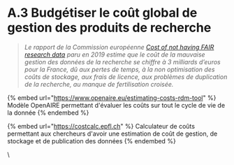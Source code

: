 # A.3 Budgétiser le coût global de gestion des produits de recherche



> _Le rapport de la Commission européenne_ [_Cost of not having FAIR research data_](https://op.europa.eu/en/publication-detail/-/publication/d375368c-1a0a-11e9-8d04-01aa75ed71a1) _paru en 2019 estime que le coût de la mauvaise gestion des données de la recherche se chiffre à 3 milliards d’euros pour la France, dû aux pertes de temps, à la non optimisation des coûts de stockage, aux frais de licence, aux problèmes de duplication de la recherche, au manque de fertilisation croisée._

{% embed url="https://www.openaire.eu/estimating-costs-rdm-tool" %}
Modèle OpenAIRE permettant d'évaluer les coûts sur tout le cycle de vie de la donnée
{% endembed %}

{% embed url="https://costcalc.epfl.ch" %}
Calculateur de coûts permettant aux chercheurs d'avoir une estimation de coût de gestion, de stockage et de publication  des données
{% endembed %}

\
